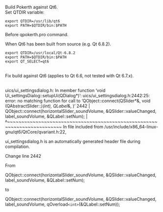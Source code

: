 Build Pokerth against Qt6.<br>
Set QTDIR variable:
```
export QTDIR=/usr/lib/qt6
export PATH=$QTDIR/bin:$PATH
```
Before qpokerth.pro command.

When Qt6 has been built from source (e.g. Qt 6.8.2).
```
export QTDIR=/usr/local/Qt-6.8.2
export PATH=$QTDIR/bin:$PATH
export QT_SELECT=qt6
```
<br>
Fix build against Qt6 (applies to Qt 6.6, not tested with Qt 6.7.x).<br><br>

uics/ui_settingsdialog.h: In member function ‘void Ui_settingsDialog::setupUi(QDialog*)’:
uics/ui_settingsdialog.h:2442:25: error: no matching function for call to ‘QObject::connect(QSlider*&, void (QAbstractSlider::*)(int), QLabel*&, <unresolved overloaded function type>)’
 2442 |         QObject::connect(horizontalSlider_soundVolume, &QSlider::valueChanged, label_soundVolume, &QLabel::setNum);
      |         ~~~~~~~~~~~~~~~~^~~~~~~~~~~~~~~~~~~~~~~~~~~~~~~~~~~~~~~~~~~~~~~~~~~~~~~~~~~~~~~~~~~~~~~~~~~~~~~~~~~~~~~~~~
In file included from /usr/include/x86_64-linux-gnu/qt6/QtCore/qvariant.h:22,


ui_settingsdialog.h is an automatically generated header file during compilation.

Change line 2442

From 

QObject::connect(horizontalSlider_soundVolume, &QSlider::valueChanged, label_soundVolume, &QLabel::setNum);

to

QObject::connect(horizontalSlider_soundVolume, &QSlider::valueChanged, label_soundVolume, qOverload``<int>``(&QLabel::setNum));

